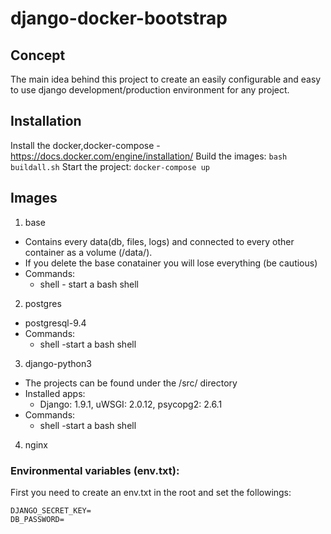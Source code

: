 # django-docker-bootstrap

## Concept
The main idea behind this project to create an easily configurable and easy to use django
development/production environment for any project.

## Installation
Install the docker,docker-compose - https://docs.docker.com/engine/installation/
Build the images: ```bash buildall.sh```
Start the project: ```docker-compose up ```

## Images
1. base
 * Contains every data(db, files, logs) and connected to every other container as a volume (/data/).
 * If you delete the base conatainer you will lose everything (be cautious)
 * Commands:
   * shell - start a bash shell
2. postgres
 * postgresql-9.4
 * Commands:
   * shell -start a bash shell
3. django-python3
 * The projects can be found under the /src/ directory
 * Installed apps:
   * Django: 1.9.1, uWSGI: 2.0.12, psycopg2: 2.6.1
 * Commands:
   * shell -start a bash shell
4. nginx

### Environmental variables (env.txt):
First you need to create an env.txt in the root and set the followings:
```
DJANGO_SECRET_KEY=
DB_PASSWORD=
```
